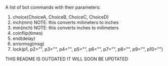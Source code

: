 A list of bot commands with their parameters:

1. choice(ChoiceA, ChoiceB, ChoiceC, ChoiceD)
2. inch(mm) NOTE: this converts milimeters to inches
3. mm(inch) NOTE: this converts inches to milimeters
4. coinflip(times)
5. end(delay)
6. errormsg(msg)
7. lock(p1, p2="", p3="", p4="", p5="", p6="", p7="", p8="", p9="", p10="")

THIS README IS OUTDATED IT WILL SOON BE UPDTATED
